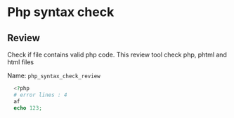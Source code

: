 # Php syntax check

## Review
  Check if file contains valid php code.
  This review tool check php, phtml and html files

  Name: `php_syntax_check_review`
  ```php
    <?php
    # error lines : 4
    af
    echo 123;
  ```

